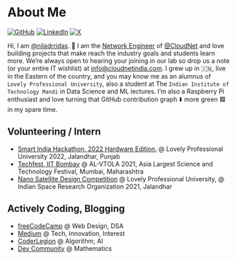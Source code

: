 # About Me

[![GitHub](https://img.shields.io/badge/GitHub-%40niladrridas-239a3b.svg)](https://github.com/niladrridas)
[![LinkedIn](https://img.shields.io/badge/Linked-in-0c66c3.svg)](https://www.linkedin.com/in/niladrridas/)
[![X](https://img.shields.io/badge/X-%40niladrridas-222222.svg)](https://x.com/niladrridas)

Hi, I am [@niladrridas](https://github.com/niladrridas). 👋 I am the [Network Engineer](https://cloudnetindia.com/hardware-networking/) of [@CloudNet](https://cloudnetindia.com/) and love building projects that make reach the industry goals and students learn more. We’re always open to hearing your joining in our lab so drop us a note (or your entire IT wishlist) at [info@cloudnetindia.com](mailto:info@cloudnetindia.com). I grew up in 🇮🇳, live in the Eastern of the country, and you may know me as an alumnus of `Lovely Professional University`, also a student at The `Indian Institute of Technology Mandi` in Data Science and ML lectures. I’m also a Raspberry Pi enthusiast and love turning that GitHub contribution graph ⬇️ more green 🟩 in my spare time. 

## Volunteering / Intern 

* [Smart India Hackathon, 2022 Hardware Edition.](https://www.sih.gov.in/sih2022s) @ Lovely Professional University 2022, Jalandhar, Punjab
* [Techfest, IIT Bombay](https://www.facebook.com/iitbombaytechfest/photos/a.1138396152939152/4133042983474439/?type=3) @ AL-VTOLA 2021, Asia Largest Science and Technology Festival, Mumbai, Maharashtra
* [Nano Satellite Design Competition](https://www.tribuneindia.com/news/jalandhar/lpu-plans-to-set-up-space-station-for-multiple-satellites-tracking-286076) @ Lovely Professional University, @ Indian Space Research Organization 2021, Jalandhar

## Actively Coding, Blogging

* [freeCodeCamp](https://www.freecodecamp.org/niladrridas) @ Web Design, DSA
* [Medium](https://niladrridas.medium.com/) @ Tech, Innovation, Interest
* [CoderLegion](https://coderlegion.com/286/foundational-algorithmic-paradigms-and-advanced-algorithmic-concepts-in-development) @ Algorithm, AI
* [Dev Community](https://dev.to/niladridas/introduction-to-mathematical-thinking-57mc) @ Mathematics
